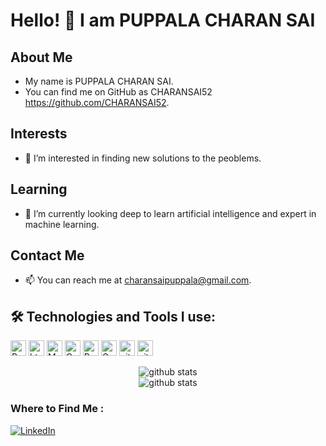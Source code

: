 # Hello! 👋 I am PUPPALA CHARAN SAI
## About Me
- My name is PUPPALA CHARAN SAI.
- You can find me on GitHub as CHARANSAI52 https://github.com/CHARANSAI52.
## Interests
- 👀 I’m interested in finding new solutions to the peoblems.
## Learning
- 🌱 I’m currently looking deep to learn artificial intelligence and expert in machine learning.

## Contact Me
- 📫 You can reach me at charansaipuppala@gmail.com.

## 🛠️ Technologies and Tools I use:

<p>
 <img alt="Python" src="https://img.shields.io/badge/Python-14354C?style=for-the-badge&logo=python&logoColor=white" height="25px"/>
 <img alt="html5" src="https://img.shields.io/badge/HTML5-E34F26?style=for-the-badge&logo=html5&logoColor=white" height="25px"/>
 <img alt="MongoDB" src="https://img.shields.io/badge/-MongoDB-13aa52?style=flat-square&logo=mongodb&logoColor=white"  height="25px"/>
 <img alt="C" src="https://img.shields.io/badge/C-00599C?style=for-the-badge&logo=c&logoColor=white" height="25px"/>
 <img alt="Bootstrap" src="https://img.shields.io/badge/Bootstrap-563D7C?style=for-the-badge&logo=bootstrap&logoColor=white" height="25px"/>
<img alt="Css3" src="https://img.shields.io/badge/CSS3-1572B6?style=for-the-badge&logo=css3&logoColor=white" height="25px"/>
<img alt="git" src="https://img.shields.io/badge/-Git-F05032?style=flat-square&logo=git&logoColor=white" height="25px"/>
 <img alt="github actions" src="https://img.shields.io/badge/-Github_Actions-2088FF?style=flat-square&logo=github-actions&logoColor=white" height="25px"/>
  
</p>


<div align="center">
 <img src="https://github-readme-stats.vercel.app/api?username=CHARANSAI52&show_icons=true&theme=radical" alt="github stats" />
 </div>
 <div align="center">
 <img src="https://github-readme-streak-stats.herokuapp.com/?user=CHARANSAI52" alt="github stats" />
 </div>

### Where to Find Me :

[![LinkedIn](https://img.shields.io/badge/LinkedIn-0077B5?style=for-the-badge&logo=linkedin&logoColor=white)](https://www.linkedin.com/in/charan-sai-puppala-2a319a261/)
